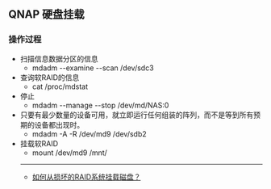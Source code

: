 ## QNAP 硬盘挂载

### 操作过程
- 扫描信息数据分区的信息
  - mdadm --examine --scan /dev/sdc3
- 查询软RAID的信息
  - cat /proc/mdstat
- 停止
  - mdadm --manage --stop /dev/md/NAS\:0
- 只要有最少数量的设备可用，就立即运行任何组装的阵列，而不是等到所有预期的设备都出现时。
  - mdadm -A -R /dev/md9 /dev/sdb2
- 挂载软RAID
  - mount /dev/md9 /mnt/
  ---
  - [如何从损坏的RAID系统挂载磁盘？](https://qastack.cn/unix/78804/how-to-mount-a-disk-from-destroyed-raid-system)